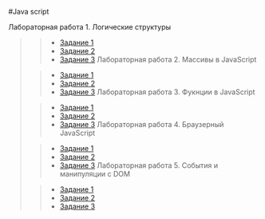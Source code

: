 #Java script
>
Лабораторная работа 1. Логические структуры
>
> >* [Задание 1]()
> >* [Задание 2]()
> >* [Задание 3]()
Лабораторная работа 2. Массивы в JavaScript
>
> >* [Задание 1]()
> >* [Задание 2]()
> >* [Задание 3]()
Лабораторная работа 3. Фукнции в JavaScript
>
> >* [Задание 1]()
> >* [Задание 2]()
> >* [Задание 3]()
Лабораторная работа 4. Браузерный JavaScript
>
> >* [Задание 1]()
> >* [Задание 2]()
> >* [Задание 3]()
Лабораторная работа 5. События и манипуляции с DOM
>
> >* [Задание 1]()
> >* [Задание 2]()
> >* [Задание 3]()

